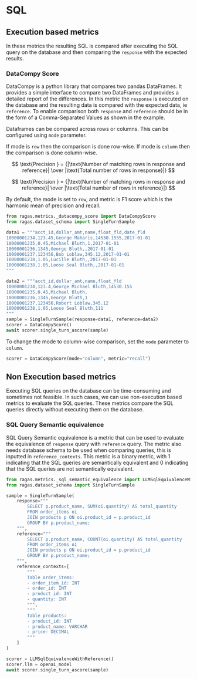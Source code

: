 # SQL 


## Execution based metrics
In these metrics the resulting SQL is compared after executing the SQL query on the database and then comparing the `response` with the expected results. 

### DataCompy Score

DataCompy is a python library that compares two pandas DataFrames. It provides a simple interface to compare two DataFrames and provides a detailed report of the differences. In this metric the `response` is executed on the database and the resulting data is compared with the expected data, ie `reference`. To enable comparison both `response` and `reference` should be in the form of a Comma-Separated Values as shown in the example.

Dataframes can be compared across rows or columns. This can be configured using `mode` parameter. 

If mode is `row` then the comparison is done row-wise. If mode is `column` then the comparison is done column-wise.

$$
\text{Precision } = {|\text{Number of matching rows in response and reference}| \over |\text{Total number of rows in response}|}
$$

$$
\text{Precision } = {|\text{Number of matching rows in response and reference}| \over |\text{Total number of rows in reference}|}
$$

By default, the mode is set to `row`, and metric is F1 score which is the harmonic mean of precision and recall.


```python
from ragas.metrics._datacompy_score import DataCompyScore
from ragas.dataset_schema import SingleTurnSample

data1 = """acct_id,dollar_amt,name,float_fld,date_fld
10000001234,123.45,George Maharis,14530.1555,2017-01-01
10000001235,0.45,Michael Bluth,1,2017-01-01
10000001236,1345,George Bluth,,2017-01-01
10000001237,123456,Bob Loblaw,345.12,2017-01-01
10000001238,1.05,Lucille Bluth,,2017-01-01
10000001238,1.05,Loose Seal Bluth,,2017-01-01
"""

data2 = """acct_id,dollar_amt,name,float_fld
10000001234,123.4,George Michael Bluth,14530.155
10000001235,0.45,Michael Bluth,
10000001236,1345,George Bluth,1
10000001237,123456,Robert Loblaw,345.12
10000001238,1.05,Loose Seal Bluth,111
"""
sample = SingleTurnSample(response=data1, reference=data2)
scorer = DataCompyScore()
await scorer.single_turn_ascore(sample)
```
To change the mode to column-wise comparison, set the `mode` parameter to `column`.


```python
scorer = DataCompyScore(mode="column", metric="recall")
```

## Non Execution based metrics

Executing SQL queries on the database can be time-consuming and sometimes not feasible. In such cases, we can use non-execution based metrics to evaluate the SQL queries. These metrics compare the SQL queries directly without executing them on the database.

### SQL Query Semantic equivalence

SQL Query Semantic equivalence is a metric that can be used to evaluate the equivalence of `response` query with `reference` query. The metric also needs database schema to be used when comparing queries, this is inputted in `reference_contexts`. This metric is a binary metric, with 1 indicating that the SQL queries are semantically equivalent and 0 indicating that the SQL queries are not semantically equivalent.

```python
from ragas.metrics._sql_semantic_equivalence import LLMSqlEquivalenceWithReference
from ragas.dataset_schema import SingleTurnSample

sample = SingleTurnSample(
    response="""
        SELECT p.product_name, SUM(oi.quantity) AS total_quantity
        FROM order_items oi
        JOIN products p ON oi.product_id = p.product_id
        GROUP BY p.product_name;
    """,
    reference="""
        SELECT p.product_name, COUNT(oi.quantity) AS total_quantity
        FROM order_items oi
        JOIN products p ON oi.product_id = p.product_id
        GROUP BY p.product_name;
    """,
    reference_contexts=[
        """
        Table order_items:
        - order_item_id: INT
        - order_id: INT
        - product_id: INT
        - quantity: INT
        """,
        """
        Table products:
        - product_id: INT
        - product_name: VARCHAR
        - price: DECIMAL
        """
    ]
)

scorer = LLMSqlEquivalenceWithReference()
scorer.llm = openai_model
await scorer.single_turn_ascore(sample)
```
